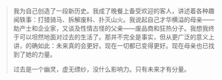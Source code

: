 > 我为自己创造了一段新历史。我成了晚餐上备受欢迎的客人，讲述着各种趣闻轶事：打猎骑马、拆解废料、扑灭山火。我说起自己才华横溢的母亲——助产士和企业家，又谈及性情古怪的父亲——废品商和狂热分子。我想我终于可以坦然地面对过去的生活了。那并不完全是事实，但从更广泛的意义上讲，的确如此：未来真的会更好。现在一切都已变得更好。现在母亲也已找到了她的力量。
>
> 过去是一个幽灵，虚无缥纱，没什么影响力。只有未来才有分量。